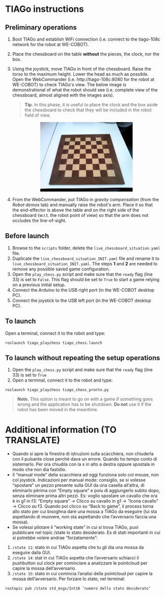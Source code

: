 # TIAGo instructions

## Preliminary operations

1. Boot TIAGo and establish WiFi connection (i.e. connect to the tiago-108c network for the robot at WE-COBOT).
2. Place the chessboard on the table **without** the pieces, the clock, nor the box.
3. Using the joystick, move TIAGo in front of the chessboard. Raise the torso to the maximum height. Lower the head as much as possible.
   Open the WebCommander (i.e. http://tiago-108c:8080 for the robot at WE-COBOT) to check TIAGo's view. The below image is demonstrational of what the robot should see (i.e. complete view of the chessboard, almost aligned with the images axis).

   > **Tip.** In this phase, it is useful to place the clock and the box aside the chessboard to check that they will be included in the robot field of view.

   <p align="center">
   <img src="chessboard_demo.jpg" width="300" />
   </p>

4. From the WebCommander, put TIAGo in _gravity compensation_ (from the _Robot demos_ tab) and manually raise the robot's arm. Place it so that the end-effector is above the table and on the right side of the chessboard (w.r.t. the robot point of view) so that the arm does not occludes the line-of-sight.

## Before launch

1. Browse to the `scripts` folder, delete the `live_chessboard_situation.yaml` file.
2. Duplicate the `live_chessboard_situation_INIT.yaml` file and rename it to `live_chessboard_situation_INIT.yaml`.
   The steps **1** and **2** are needed to remove any possible saved game configuration.
3. Open the `play_chess.py` script and make sure that the `ready` flag (line 33) is set to `False`. This flag should be set to `True` to start a game relying on a previous initial setup.
4. Connect the Arduino to the USB right port (in the WE-COBOT desktop PC).
5. Connect the joystick to the USB left port (in the WE-COBOT desktop PC).

## To launch

Open a terminal, connect it to the robot and type:

```
roslaunch tiago_playchess tiago_chess.launch
```

## To launch without repeating the setup operations

1. Open the `play_chess.py` script and make sure that the `ready` flag (line 33) is set to `True`
2. Open a terminal, connect it to the robot and type:

```
roslaunch tiago_playchess tiago_chess_pronto.py
```

> **Note.** This option is meant to go on with a game if something goes wrong and the application has to be shutdown. **Do not** use it if the robot has been moved in the meantime.

# Additional information (TO TRANSLATE)

- Quando si apre la finestra di istruzioni sulla scacchiera, non chiuderla con il pulsante close perché dava un errore. Quando ho tempo conto di sistemarlo. Per ora chiudila con la x in alto a destra oppure spostala in modo che non dia fastidio.
- Il “manual mode” della scacchiera ad oggi funziona solo col mouse, non col joystick.
  Indicazioni per manual mode: consiglio, se si volesse “spostare” un pezzo presente sulla GUI da una casella all’altra, di eliminarlo pèrima con “Empty square” e poiu di aggiungerlo subito dopo, senza eliminare prima altri pezzi. Es: voglio spostare un cavallo che ora è in g1 in f3: “Empty square” → Clicco su cavallo in g1 → “Icona cavallo” → Clicco su f3.
  Quando poi clicco su “Back to game”, il process torna allo stato per cui bisoghna dare una mossa a TIAGo da eseguire (lui sta aspettando di muovere, non sta aspettando che l’avversario faccia una mossa).
- Se volessi pilotare il “working state” in cui si trova TIAGo, puoi pubblicare nel topic /state lo stato desiderato.
  Es di stati importanti in cui si potrebbe volere andrae “forzatamente”:

1. `/state 11`: stato in cui TIAGo aspetta che tu gli dia una mossa da eseguire dalla GUI.
2. `/state 14`: stat in cui TIAGo aspetta che l’avversario schiacci il pushbutton sul clock per cominciare a analizzare le pointcloud per capire la mossa dell’avversario.
3. `/state 15`: stato in cui comincia l’analisi della pointcloud per capire la mossa dell’avversario.
   Per forzare lo stato, nel terminal:

```
rostopic pub /state std_msgs/Int16 ‘numero dello stato desiderato’
```
